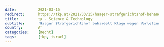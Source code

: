 ```yaml
---
date:          2021-03-15
redirect:      https://tkp.at/2021/03/15/haager-strafgerichtshof-behandelt-klage-wegen-verletzung-des-nuernberger-kodex-durch-israelische-regierung-und-pfizer/
title:         tp - Science & Technology
subtitle:      'Haager Strafgerichtshof behandelt Klage wegen Verletzung des Nürnberger Kodex durch israelische Regierung und Pfizer'
country:       AT
categories:    [Recht]
tags:          [tkp, israel]
---
```

